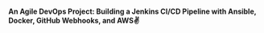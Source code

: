 <h4>An Agile DevOps Project: Building a Jenkins CI/CD Pipeline with Ansible, Docker, GitHub Webhooks, and AWS✌️</h4>